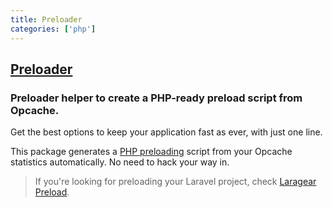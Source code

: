 ```yaml
---
title: Preloader
categories: ['php']
---
```

## [Preloader](https://github.com/DarkGhostHunter/Preloader)

### Preloader helper to create a PHP-ready preload script from Opcache.


Get the best options to keep your application fast as ever, with just one line.

This package generates a [PHP preloading](https://www.php.net/manual/en/opcache.configuration.php#ini.opcache.preload) script from your Opcache statistics automatically. No need to hack your way in.

> If you're looking for preloading your Laravel project, check [Laragear Preload](https://github.com/Laragear/Preload).
